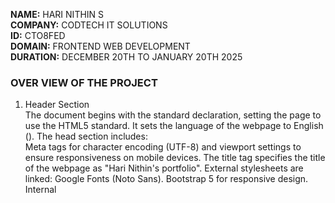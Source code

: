 **NAME:** HARI NITHIN S <BR>
**COMPANY:** CODTECH IT SOLUTIONS <BR>
**ID:** CTO8FED <BR>
**DOMAIN:** FRONTEND WEB DEVELOPMENT <BR>
**DURATION:** DECEMBER 20TH TO JANUARY 20TH 2025 <BR>

### OVER VIEW OF THE PROJECT
1. Header Section <BR>
The document begins with the standard <!DOCTYPE html> declaration, setting the page to use the HTML5 standard.
It sets the language of the webpage to English (<html lang="en">).
The head section includes: <BR>
Meta tags for character encoding (UTF-8) and viewport settings to ensure responsiveness on mobile devices.
The title tag specifies the title of the webpage as "Hari Nithin's portfolio".
External stylesheets are linked:
Google Fonts (Noto Sans).
Bootstrap 5 for responsive design.
Internal <style> is used to import Google Fonts again (though it’s redundant) and styles for a dropdown menu. <BR>
2. Navbar <BR>
A navigation bar (<nav>) uses Bootstrap classes for styling.
Contains a brand name with "Hari Nithin S" and a dropdown menu with links to different sections of the portfolio (Home, About, Skills, Contact).
The dropdown menu (.dropdown) uses custom styles to display a list of links when hovered over. <BR>
3. Home Section <BR>
The "Home" section introduces the portfolio owner with a background image (using background-image).
Contains a heading ("hi i'am Hari Nithin S") and a subheading ("i am a college student").
There's a call-to-action button (connect with me), which links to a WhatsApp number. <BR>
4. About Section<BR>
The "About" section also uses a background image and contains an introduction to Hari Nithin S.
A short description of his academic background and interests is provided, including his passion for learning programming, data analysis, and sports like handball.
The section has a two-column layout, with text on the left and an image placeholder on the right (though no image source is specified).<BR>
5. Skills Section<BR>
The "Skills" section showcases two skills: HTML and CSS, each represented by a card with an image and a brief description of the proficiency level.
The section is styled with a background image and contains a heading.<BR>
6. Contact Section<BR>
The "Contact" section is designed to allow visitors to reach out via a form.<BR>
It includes input fields for the user’s name, email, mobile number, and a message textarea.<BR>
A "Submit" button at the bottom allows users to send their contact information (although no action is set for the form).<BR>
7. Footer<BR>
The footer at the bottom contains a copyright statement, noting that the portfolio is designed and developed by Hari Nithin S.<BR>
Notes and Potential Improvements:<BR>
Redundant @import statement: The Google Fonts @import in both the <head> and within the <style> tags is unnecessary. It can be removed from the <style> section.<BR>
Broken Image Sources: In the About section, the src attribute for the image tag is empty (src=""). You should provide an actual image URL to display the image.<BR>
Missing Form Action: The contact form doesn't specify an action attribute, meaning the form won't actually send data anywhere when submitted. It should be linked to a backend or API to handle form submissions.<BR>
Bootstrap Missing JS: To enable the dropdown functionality properly, Bootstrap's JavaScript files should be included, as they provide the interaction (for example, the collapsible menu). This is missing in the code, but it could be added at the end of the <body> section:
html

<script src="https://cdn.jsdelivr.net/npm/bootstrap@5.3.3/dist/js/bootstrap.bundle.min.js"></script>

Mobile Compatibility: The website uses Bootstrap for responsiveness, which should work well on mobile devices, but it’s always good to test on different screen sizes.
